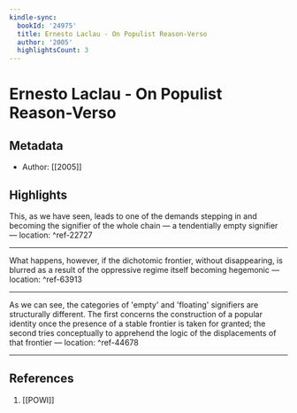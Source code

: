 ```yaml
---
kindle-sync:
  bookId: '24975'
  title: Ernesto Laclau - On Populist Reason-Verso
  author: '2005'
  highlightsCount: 3
---
```

# Ernesto Laclau - On Populist Reason-Verso
## Metadata
* Author: [[2005]]

## Highlights
This, as we have seen, leads to one of the demands stepping in and becoming the signifier of the whole chain — a tendentially empty signifier — location: []() ^ref-22727

---
What happens, however, if the dichotomic frontier, without disappearing, is blurred as a result of the oppressive regime itself becoming hegemonic — location: []() ^ref-63913

---
As we can see, the categories of 'empty' and 'floating' signifiers are structurally different. The first concerns the construction of a popular identity once the presence of a stable frontier is taken for granted; the second tries conceptually to apprehend the logic of the displacements of that frontier — location: []() ^ref-44678

---

## References
1. [[POWI]]